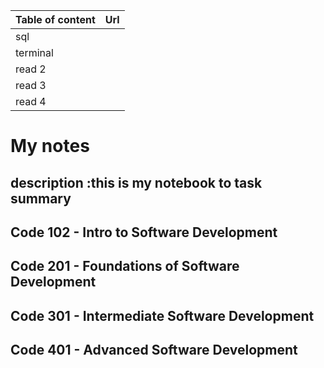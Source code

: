 | Table of content | Url |
| ----------- | ----------- |
| sql |  |
| terminal |  |
| read 2 |  |
| read 3 |  |
| read 4 |  |
# My notes 
## description :this is my notebook to task summary 

##  Code 102 - Intro to Software Development

##  Code 201 - Foundations of Software Development

##  Code 301 - Intermediate Software Development

##  Code 401 - Advanced Software Development